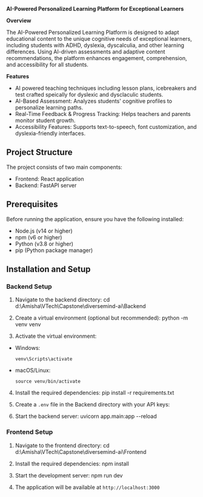 **AI-Powered Personalized Learning Platform for Exceptional Learners**

**Overview**

The AI-Powered Personalized Learning Platform is designed to adapt educational content to the unique cognitive needs of exceptional learners, including students with ADHD, dyslexia, dyscalculia, and other learning differences. Using AI-driven assessments and adaptive content recommendations, the platform enhances engagement, comprehension, and accessibility for all students.

**Features**

- AI powered teaching techniques including lesson plans, icebreakers and test crafted speically for dyslexic and dysclaculic students.
- AI-Based Assessment: Analyzes students' cognitive profiles to personalize learning paths.
- Real-Time Feedback & Progress Tracking: Helps teachers and parents monitor student growth.
- Accessibility Features: Supports text-to-speech, font customization, and dyslexia-friendly interfaces.

## Project Structure

The project consists of two main components:
- Frontend: React application
- Backend: FastAPI server

## Prerequisites

Before running the application, ensure you have the following installed:
- Node.js (v14 or higher)
- npm (v6 or higher)
- Python (v3.8 or higher)
- pip (Python package manager)

## Installation and Setup

### Backend Setup

1. Navigate to the backend directory:
cd d:\Amisha\VTech\Capstone\diversemind-ai\Backend

2. Create a virtual environment (optional but recommended):
python -m venv venv

3. Activate the virtual environment:
- Windows:
  ```
  venv\Scripts\activate
  ```
- macOS/Linux:
  ```
  source venv/bin/activate
  ```

4. Install the required dependencies:
pip install -r requirements.txt


5. Create a `.env` file in the Backend directory with your API keys:


6. Start the backend server:
uvicorn app.main:app --reload


### Frontend Setup

1. Navigate to the frontend directory:
cd d:\Amisha\VTech\Capstone\diversemind-ai\Frontend


2. Install the required dependencies:
npm install


3. Start the development server:
npm run dev


4. The application will be available at `http://localhost:3000`
